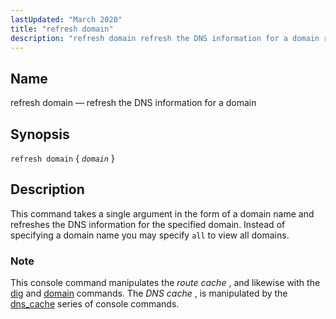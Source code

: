```yaml
---
lastUpdated: "March 2020"
title: "refresh domain"
description: "refresh domain refresh the DNS information for a domain refresh domain domain This command takes a single argument in the form of a domain name and refreshes the DNS information for the specified domain Instead of specifying a domain name you may specify all to view all domains This console..."
---
```


<a name="console_commands.refresh_domain"></a> 
## Name

refresh domain — refresh the DNS information for a domain

## Synopsis

`refresh domain` { *`domain`* }

<a name="idp13188880"></a> 
## Description

This command takes a single argument in the form of a domain name and refreshes the DNS information for the specified domain. Instead of specifying a domain name you may specify `all` to view all domains.

### Note

This console command manipulates the *route cache* , and likewise with the [dig](/momentum/4/console-commands/dig) and [domain](/momentum/4/console-commands/domain) commands. The *DNS cache* , is manipulated by the [dns_cache](/momentum/4/console-commands/dns-cache) series of console commands.